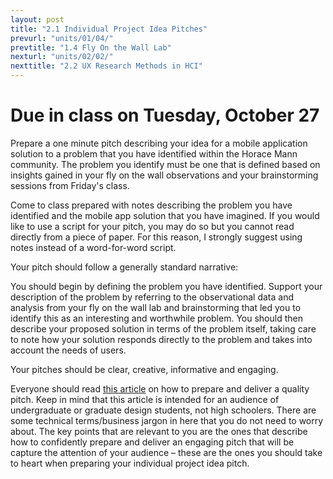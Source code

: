 ```yaml
---
layout: post
title: "2.1 Individual Project Idea Pitches"
prevurl: "units/01/04/"
prevtitle: "1.4 Fly On the Wall Lab"
nexturl: "units/02/02/"
nexttitle: "2.2 UX Research Methods in HCI"
---
```


# Due in class on Tuesday, October 27

Prepare a one minute pitch describing your idea for a mobile application solution to a problem that you have identified within the Horace Mann community. The problem you identify must be one that is defined based on insights gained in your fly on the wall observations and your brainstorming sessions from Friday's class. 

Come to class prepared with notes describing the problem you have identified and the mobile app solution that you have imagined. If you would like to use a script for your pitch, you may do so but you cannot read directly from a piece of paper. For this reason, I strongly suggest using notes instead of a word-for-word script. 

Your pitch should follow a generally standard narrative: 

You should begin by defining the problem you have identified. Support your description of the problem by referring to the observational data and analysis from your fly on the wall lab and brainstorming that led you to identify this as an interesting and worthwhile problem. You should then describe your proposed solution in terms of the problem itself, taking care to note how your solution responds directly to the problem and takes into account the needs of users.

Your pitches should be clear, creative, informative and engaging. 

Everyone should read [this article](https://deardesignstudent.com/how-to-pitch-a-project-4a391f7cf3b3) on how to prepare and deliver a quality pitch. Keep in mind that this article is intended for an audience of undergraduate or graduate design students, not high schoolers. There are some technical terms/business jargon in here that you do not need to worry about. The key points that are relevant to you are the ones that describe how to confidently prepare and deliver an engaging pitch that will be capture the attention of your audience – these are the ones you should take to heart when preparing your individual project idea pitch.
